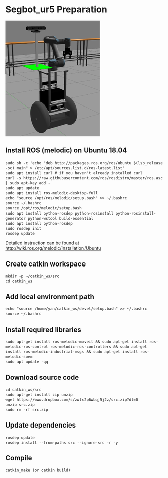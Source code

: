 # Segbot_ur5 Preparation
<img src="https://raw.githubusercontent.com/yding25/pic_share/master/segbot_ur5.png" width="300" />

## Install ROS (melodic) on Ubuntu 18.04
```
sudo sh -c 'echo "deb http://packages.ros.org/ros/ubuntu $(lsb_release -sc) main" > /etc/apt/sources.list.d/ros-latest.list'
sudo apt install curl # if you haven't already installed curl
curl -s https://raw.githubusercontent.com/ros/rosdistro/master/ros.asc | sudo apt-key add -
sudo apt update
sudo apt install ros-melodic-desktop-full
echo "source /opt/ros/melodic/setup.bash" >> ~/.bashrc
source ~/.bashrc
source /opt/ros/melodic/setup.bash
sudo apt install python-rosdep python-rosinstall python-rosinstall-generator python-wstool build-essential
sudo apt install python-rosdep
sudo rosdep init
rosdep update
```
Detailed instruction can be found at http://wiki.ros.org/melodic/Installation/Ubuntu

## Create catkin workspace
```
mkdir -p ~/catkin_ws/src
cd catkin_ws
```

## Add local environment path
```
echo "source /home/yan/catkin_ws/devel/setup.bash" >> ~/.bashrc
source ~/.bashrc
```

## Install required libraries
```
sudo apt-get install ros-melodic-moveit && sudo apt-get install ros-melodic-ros-control ros-melodic-ros-controllers && sudo apt-get install ros-melodic-industrial-msgs && sudo apt-get install ros-melodic-soem
sudo apt update -qq
```

## Download source code
```
cd catkin_ws/src
sudo apt-get install zip unzip
wget https://www.dropbox.com/s/zwlx2p6wbqj5j2z/src.zip?dl=0
unzip src.zip
sudo rm -rf src.zip
```

## Update dependencies
```
rosdep update
rosdep install --from-paths src --ignore-src -r -y
```
## Compile
``` 
catkin_make (or catkin build)
```
